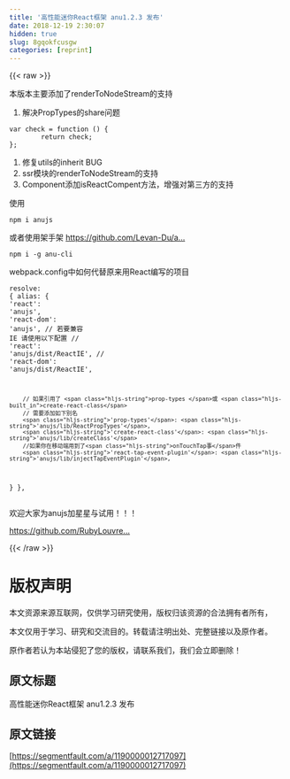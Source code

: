 ```yaml
---
title: '高性能迷你React框架 anu1.2.3 发布' 
date: 2018-12-19 2:30:07
hidden: true
slug: 8gqokfcusgw
categories: [reprint]
---
```


{{< raw >}}

                    
<p>本版本主要添加了renderToNodeStream的支持</p>
<ol><li>解决PropTypes的share问题</li></ol>
<div class="widget-codetool" style="display:none;">
      <div class="widget-codetool--inner">
      <span class="selectCode code-tool" data-toggle="tooltip" data-placement="top" title="" data-original-title="全选"></span>
      <span type="button" class="copyCode code-tool" data-toggle="tooltip" data-placement="top" data-clipboard-text="var check = function () {
        return check;
};" title="" data-original-title="复制"></span>
      <span type="button" class="saveToNote code-tool" data-toggle="tooltip" data-placement="top" title="" data-original-title="放进笔记"></span>
      </div>
      </div><pre class="hljs smali"><code>var<span class="hljs-built_in"> check </span>= function () {
       <span class="hljs-built_in"> return </span>check;
};</code></pre>
<ol>
<li>修复utils的inherit BUG</li>
<li>ssr模块的renderToNodeStream的支持</li>
<li>Component添加isReactCompent方法，增强对第三方的支持</li>
</ol>
<p>使用</p>
<div class="widget-codetool" style="display:none;">
      <div class="widget-codetool--inner">
      <span class="selectCode code-tool" data-toggle="tooltip" data-placement="top" title="" data-original-title="全选"></span>
      <span type="button" class="copyCode code-tool" data-toggle="tooltip" data-placement="top" data-clipboard-text="npm i anujs" title="" data-original-title="复制"></span>
      <span type="button" class="saveToNote code-tool" data-toggle="tooltip" data-placement="top" title="" data-original-title="放进笔记"></span>
      </div>
      </div><pre class="hljs stylus"><code style="word-break: break-word; white-space: initial;">npm <span class="hljs-selector-tag">i</span> anujs</code></pre>
<p>或者使用架手架 <a href="https://github.com/Levan-Du/anu-cli" rel="nofollow noreferrer" target="_blank">https://github.com/Levan-Du/a...</a></p>
<div class="widget-codetool" style="display:none;">
      <div class="widget-codetool--inner">
      <span class="selectCode code-tool" data-toggle="tooltip" data-placement="top" title="" data-original-title="全选"></span>
      <span type="button" class="copyCode code-tool" data-toggle="tooltip" data-placement="top" data-clipboard-text="npm i -g anu-cli" title="" data-original-title="复制"></span>
      <span type="button" class="saveToNote code-tool" data-toggle="tooltip" data-placement="top" title="" data-original-title="放进笔记"></span>
      </div>
      </div><pre class="hljs stylus"><code style="word-break: break-word; white-space: initial;">npm <span class="hljs-selector-tag">i</span> -g anu-cli</code></pre>
<p>webpack.config中如何代替原来用React编写的项目</p>
<div class="widget-codetool" style="display:none;">
      <div class="widget-codetool--inner">
      <span class="selectCode code-tool" data-toggle="tooltip" data-placement="top" title="" data-original-title="全选"></span>
      <span type="button" class="copyCode code-tool" data-toggle="tooltip" data-placement="top" data-clipboard-text="resolve: {
   alias: {
      'react': 'anujs',
      'react-dom': 'anujs',
        // 若要兼容 IE 请使用以下配置
        // 'react': 'anujs/dist/ReactIE',
        // 'react-dom': 'anujs/dist/ReactIE',
    
        // 如果引用了 prop-types 或 create-react-class
        // 需要添加如下别名
        'prop-types': 'anujs/lib/ReactPropTypes',
        'create-react-class': 'anujs/lib/createClass'
        //如果你在移动端用到了onTouchTap事件
        'react-tap-event-plugin': 'anujs/lib/injectTapEventPlugin',  
   }
}," title="" data-original-title="复制"></span>
      <span type="button" class="saveToNote code-tool" data-toggle="tooltip" data-placement="top" title="" data-original-title="放进笔记"></span>
      </div>
      </div><pre class="hljs dsconfig"><code><span class="hljs-string">resolve:</span> {
   <span class="hljs-string">alias:</span> {
      <span class="hljs-string">'react'</span>: <span class="hljs-string">'anujs'</span>,
      <span class="hljs-string">'react-dom'</span>: <span class="hljs-string">'anujs'</span>,
        // 若要兼容 <span class="hljs-string">IE </span>请使用以下配置
        // <span class="hljs-string">'react'</span>: <span class="hljs-string">'anujs/dist/ReactIE'</span>,
        // <span class="hljs-string">'react-dom'</span>: <span class="hljs-string">'anujs/dist/ReactIE'</span>,
    
        // 如果引用了 <span class="hljs-string">prop-types </span>或 <span class="hljs-built_in">create-react-class</span>
        // 需要添加如下别名
        <span class="hljs-string">'prop-types'</span>: <span class="hljs-string">'anujs/lib/ReactPropTypes'</span>,
        <span class="hljs-string">'create-react-class'</span>: <span class="hljs-string">'anujs/lib/createClass'</span>
        //如果你在移动端用到了<span class="hljs-string">onTouchTap事</span>件
        <span class="hljs-string">'react-tap-event-plugin'</span>: <span class="hljs-string">'anujs/lib/injectTapEventPlugin'</span>,  
   }
},</code></pre>
<p>欢迎大家为anujs加星星与试用！！！</p>
<p><a href="https://github.com/RubyLouvre/anu" rel="nofollow noreferrer" target="_blank">https://github.com/RubyLouvre...</a></p>

                
{{< /raw >}}

# 版权声明
本文资源来源互联网，仅供学习研究使用，版权归该资源的合法拥有者所有，

本文仅用于学习、研究和交流目的。转载请注明出处、完整链接以及原作者。

原作者若认为本站侵犯了您的版权，请联系我们，我们会立即删除！

## 原文标题
高性能迷你React框架 anu1.2.3 发布

## 原文链接
[https://segmentfault.com/a/1190000012717097](https://segmentfault.com/a/1190000012717097)

